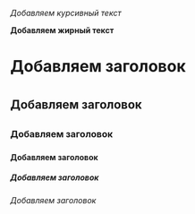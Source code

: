 *Добавляем курсивный текст*

**Добавляем жирный текст**

# Добавляем заголовок <h1>
## Добавляем заголовок <h2>
### Добавляем заголовок <h3>
#### Добавляем заголовок <h4>
##### Добавляем заголовок <h5>
###### Добавляем заголовок <h6>